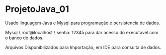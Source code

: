 # ProjetoJava_01 

Usado linguagem Java e Mysql para programação e persistencia de dados.

Mysql \\ root@localhost     \\ senha: 12345 para dar acesso do executavel com o banco de dados.

Arquivos Disponibilizados para Importação, em IDE para consulta de dados.







